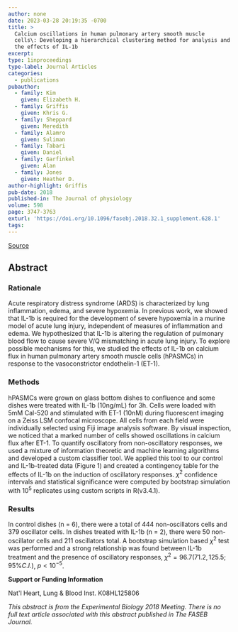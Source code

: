 ```yaml
---
author: none
date: 2023-03-28 20:19:35 -0700
title: >
  Calcium oscillations in human pulmonary artery smooth muscle
  cells\: Developing a hierarchical clustering method for analysis and
  the effects of IL-1b
excerpt:
type: 1inproceedings
type-label: Journal Articles
categories:
  - publications
pubauthor:
  - family: Kim
    given: Elizabeth H.
  - family: Griffis
    given: Khris G.
  - family: Sheppard
    given: Meredith
  - family: Alamro
    given: Suliman
  - family: Tabari
    given: Daniel
  - family: Garfinkel
    given: Alan
  - family: Jones
    given: Heather D.
author-highlight: Griffis
pub-date: 2018
published-in: The Journal of physiology
volume: 598
page: 3747-3763
exturl: 'https://doi.org/10.1096/fasebj.2018.32.1_supplement.628.1'
tags:
---
```


<a href="https://doi.org/10.1096/fasebj.2018.32.1_supplement.628.1" target="_blank">Source</a>

## Abstract

### Rationale

Acute respiratory distress syndrome (ARDS) is
characterized by lung inflammation, edema, and severe hypoxemia. In
previous work, we showed that IL-1b is required for the development
of severe hypoxemia in a murine model of acute lung injury,
independent of measures of inflammation and edema. We hypothesized
that IL-1b is altering the regulation of pulmonary blood flow to
cause severe V/Q mismatching in acute lung injury. To explore
possible mechanisms for this, we studied the effects of IL-1b on
calcium flux in human pulmonary artery smooth muscle cells (hPASMCs)
in response to the vasoconstrictor endothelin-1 (ET-1). 

### Methods

hPASMCs were grown on glass bottom dishes to confluence and some
dishes were treated with IL-1b (10ng/mL) for 3h. Cells were loaded
with 5mM Cal-520 and stimulated with ET-1 (10nM) during fluorescent
imaging on a Zeiss LSM confocal microscope. All cells from each
field were individually selected using Fiji image analysis software.
By visual inspection, we noticed that a marked number of cells
showed oscillations in calcium flux after ET-1. To quantify
oscillatory from non-oscillatory responses, we used a mixture of
information theoretic and machine learning algorithms and developed
a custom classifier tool. We applied this tool to our control and
IL-1b-treated data (Figure 1) and created a contingency table for
the effects of IL-1b on the induction of oscillatory responses. $\chi^2$
confidence intervals and statistical significance were computed by
bootstrap simulation with $10^5$ replicates using custom scripts in
R(v3.4.1). 

### Results 

In control dishes (n = 6), there were a total of
444 non-oscillators cells and 379 oscillator cells. In dishes
treated with IL-1b (n = 2), there were 50 non-oscillator cells and
211 oscillators total. A bootstrap simulation based $\chi^2$ test was
performed and a strong relationship was found between IL-1b
treatment and the presence of oscillatory responses, 
$\chi^2 = 96.7(71.2, 125.5; 95\% C.I.)$, $p<10^{-5}$. 

**Support or Funding Information** 

Nat'l Heart, Lung & Blood Inst. K08HL125806 

_This abstract is from the Experimental Biology 2018 Meeting. There is no full 
text article associated with this abstract published in The FASEB Journal._